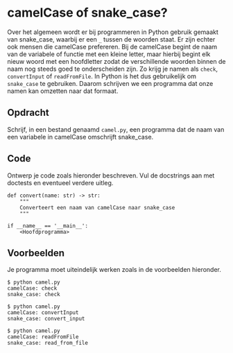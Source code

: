 # camelCase of snake_case?

Over het algemeen wordt er bij programmeren in Python gebruik gemaakt van snake_case, waarbij er een `_` tussen de woorden staat. Er zijn echter ook mensen die camelCase prefereren.
Bij de camelCase begint de naam van de variabele of functie met een kleine letter, maar hierbij begint elk nieuw woord met een hoofdletter zodat de verschillende woorden binnen de naam nog steeds goed te onderscheiden zijn.
Zo krijg je namen als `check`, `convertInput` of `readFromFile`.
In Python is het dus gebruikelijk om `snake_case` te gebruiken. Daarom schrijven we een programma dat onze namen kan omzetten naar dat formaat.

## Opdracht

Schrijf, in een bestand genaamd `camel.py`, een programma dat de naam van een variabele in camelCase omschrijft snake_case.

## Code

Ontwerp je code zoals hieronder beschreven. Vul de docstrings aan met doctests en eventueel verdere uitleg.

    def convert(name: str) -> str:
        """
        Converteert een naam van camelCase naar snake_case
        """

    if __name__ == '__main__':
        <Hoofdprogramma>

## Voorbeelden

Je programma moet uiteindelijk werken zoals in de voorbeelden hieronder.

    $ python camel.py
    camelCase: check
    snake_case: check

    $ python camel.py
    camelCase: convertInput
    snake_case: convert_input

    $ python camel.py
    camelCase: readFromFile
    snake_case: read_from_file
